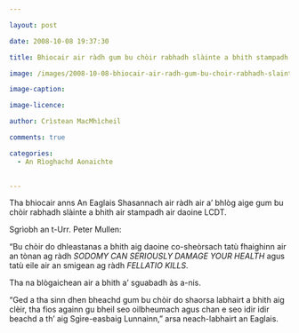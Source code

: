 ```yaml
---

layout: post

date: 2008-10-08 19:37:30

title: Bhiocair air ràdh gum bu chòir rabhadh slàinte a bhith stampadh air daoine LCDT

image: /images/2008-10-08-bhiocair-air-radh-gum-bu-choir-rabhadh-slainte-a-bhith-stampadh-air-daoine-lcdt.jpg

image-caption:

image-licence:

author: Crìstean MacMhìcheil

comments: true

categories:
  - An Rìoghachd Aonaichte
  

---
```


Tha bhiocair anns An Eaglais Shasannach air ràdh air a&#8217; bhlòg aige gum bu chòir rabhadh slàinte a bhith air stampadh air daoine LCDT.

<!--more-->

Sgrìobh an t-Urr. Peter Mullen:

&#8220;Bu chòir do dhleastanas a bhith aig daoine co-sheòrsach tatù fhaighinn air an tònan ag ràdh _SODOMY CAN SERIOUSLY DAMAGE YOUR HEALTH_ agus tatù eile air an smigean ag ràdh _FELLATIO KILLS_.

Tha na blògaichean air a bhith a&#8217; sguabadh às a-nis.

&#8220;Ged a tha sinn dhen bheachd gum bu chòir do shaorsa labhairt a bhith aig clèir, tha fios againn gu bheil seo oilbheumach agus chan e seo idir idir beachd a th&#8217; aig Sgìre-easbaig Lunnainn,&#8221; arsa neach-labhairt an Eaglais.
